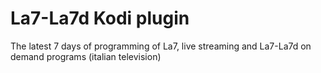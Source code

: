 # La7-La7d Kodi plugin
The latest 7 days of programming of La7, live streaming and La7-La7d on demand programs (italian television)

